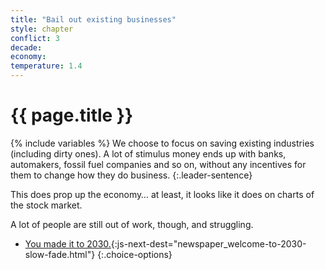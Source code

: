 ```yaml
---
title: "Bail out existing businesses"
style: chapter
conflict: 3
decade: 
economy: 
temperature: 1.4
---
```


<h1>{{ page.title }}</h1>

{% include variables %}
We choose to focus on saving existing industries (including dirty ones). A lot of stimulus money ends up with banks, automakers, fossil fuel companies and so on, without any incentives for them to change how they do business.
{:.leader-sentence}

This does prop up the economy… at least, it looks like it does on charts of the stock market.

A lot of people are still out of work, though, and struggling.

- [You made it to 2030.](part-page_2030.html){:js-next-dest="newspaper_welcome-to-2030-slow-fade.html"}
{:.choice-options}
